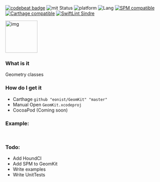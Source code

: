 [![codebeat badge](https://codebeat.co/badges/bdda373a-6022-49be-949b-dece00d40a10)](https://codebeat.co/projects/github-com-eonist-geomsugar-master)
![mit Status](https://img.shields.io/badge/License-MIT-brightgreen.svg) 
![platform](https://img.shields.io/badge/Platform-macOS/iOS-blue.svg) 
![Lang](https://img.shields.io/badge/Language-Swift%205.1-orange.svg)
[![SPM compatible](https://img.shields.io/badge/Swift%20Package%20Manager-compatible-brightgreen.svg)](https://github.com/apple/swift-package-manager)
[![Carthage compatible](https://img.shields.io/badge/Carthage-compatible-4BC51D.svg?style=flat)](https://github.com/Carthage/Carthage)
[![SwiftLint Sindre](https://img.shields.io/badge/SwiftLint-Sindre-hotpink.svg)](https://github.com/sindresorhus/swiftlint-sindre)

<img width="100" alt="img" src="https://rawgit.com/stylekit/img/master/GraphicsLib.svg">

### What is it
Geometry classes

### How do I get it
- Carthage `github "eonist/GeomKit" "master"`
- Manual Open `GeomKit.xcodeproj`
- CocoaPod (Coming soon)

### Example:

```swift
 
```

### Todo:
- Add HoundCI
- Add SPM to GeomKit
- Write examples
- Write UnitTests

